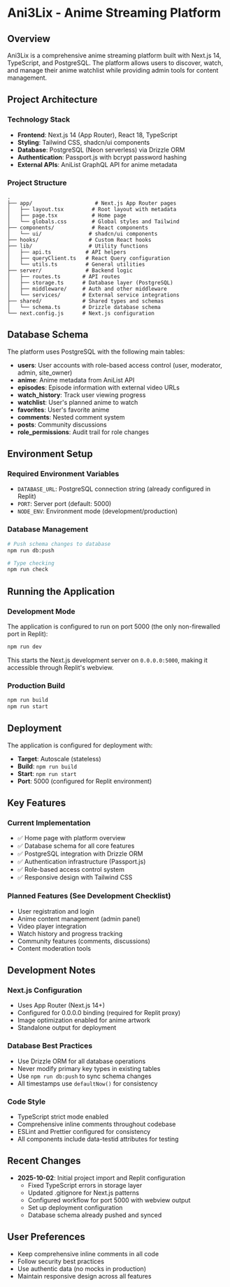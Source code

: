 # Ani3Lix - Anime Streaming Platform

## Overview
Ani3Lix is a comprehensive anime streaming platform built with Next.js 14, TypeScript, and PostgreSQL. The platform allows users to discover, watch, and manage their anime watchlist while providing admin tools for content management.

## Project Architecture

### Technology Stack
- **Frontend**: Next.js 14 (App Router), React 18, TypeScript
- **Styling**: Tailwind CSS, shadcn/ui components
- **Database**: PostgreSQL (Neon serverless) via Drizzle ORM
- **Authentication**: Passport.js with bcrypt password hashing
- **External APIs**: AniList GraphQL API for anime metadata

### Project Structure
```
.
├── app/                    # Next.js App Router pages
│   ├── layout.tsx         # Root layout with metadata
│   ├── page.tsx           # Home page
│   └── globals.css        # Global styles and Tailwind
├── components/            # React components
│   └── ui/               # shadcn/ui components
├── hooks/                # Custom React hooks
├── lib/                  # Utility functions
│   ├── api.ts           # API helpers
│   ├── queryClient.ts   # React Query configuration
│   └── utils.ts         # General utilities
├── server/              # Backend logic
│   ├── routes.ts       # API routes
│   ├── storage.ts      # Database layer (PostgreSQL)
│   ├── middleware/     # Auth and other middleware
│   └── services/       # External service integrations
├── shared/             # Shared types and schemas
│   └── schema.ts       # Drizzle database schema
└── next.config.js      # Next.js configuration
```

## Database Schema

The platform uses PostgreSQL with the following main tables:

- **users**: User accounts with role-based access control (user, moderator, admin, site_owner)
- **anime**: Anime metadata from AniList API
- **episodes**: Episode information with external video URLs
- **watch_history**: Track user viewing progress
- **watchlist**: User's planned anime to watch
- **favorites**: User's favorite anime
- **comments**: Nested comment system
- **posts**: Community discussions
- **role_permissions**: Audit trail for role changes

## Environment Setup

### Required Environment Variables
- `DATABASE_URL`: PostgreSQL connection string (already configured in Replit)
- `PORT`: Server port (default: 5000)
- `NODE_ENV`: Environment mode (development/production)

### Database Management
```bash
# Push schema changes to database
npm run db:push

# Type checking
npm run check
```

## Running the Application

### Development Mode
The application is configured to run on port 5000 (the only non-firewalled port in Replit):

```bash
npm run dev
```

This starts the Next.js development server on `0.0.0.0:5000`, making it accessible through Replit's webview.

### Production Build
```bash
npm run build
npm run start
```

## Deployment

The application is configured for deployment with:
- **Target**: Autoscale (stateless)
- **Build**: `npm run build`
- **Start**: `npm run start`
- **Port**: 5000 (configured for Replit environment)

## Key Features

### Current Implementation
- ✅ Home page with platform overview
- ✅ Database schema for all core features
- ✅ PostgreSQL integration with Drizzle ORM
- ✅ Authentication infrastructure (Passport.js)
- ✅ Role-based access control system
- ✅ Responsive design with Tailwind CSS

### Planned Features (See Development Checklist)
- User registration and login
- Anime content management (admin panel)
- Video player integration
- Watch history and progress tracking
- Community features (comments, discussions)
- Content moderation tools

## Development Notes

### Next.js Configuration
- Uses App Router (Next.js 14+)
- Configured for 0.0.0.0 binding (required for Replit proxy)
- Image optimization enabled for anime artwork
- Standalone output for deployment

### Database Best Practices
- Use Drizzle ORM for all database operations
- Never modify primary key types in existing tables
- Use `npm run db:push` to sync schema changes
- All timestamps use `defaultNow()` for consistency

### Code Style
- TypeScript strict mode enabled
- Comprehensive inline comments throughout codebase
- ESLint and Prettier configured for consistency
- All components include data-testid attributes for testing

## Recent Changes
- **2025-10-02**: Initial project import and Replit configuration
  - Fixed TypeScript errors in storage layer
  - Updated .gitignore for Next.js patterns
  - Configured workflow for port 5000 with webview output
  - Set up deployment configuration
  - Database schema already pushed and synced

## User Preferences
- Keep comprehensive inline comments in all code
- Follow security best practices
- Use authentic data (no mocks in production)
- Maintain responsive design across all features
